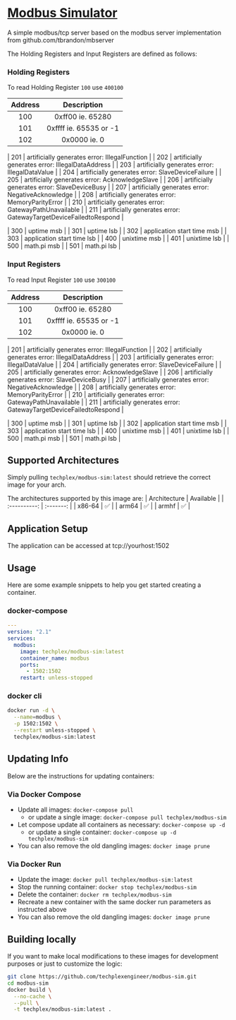 [Modbus Simulator](github.com/techplexengineer/modbus-sim)
================

A simple modbus/tcp server based on the modbus server implementation from github.com/tbrandon/mbserver

The Holding Registers and Input Registers are defined as follows:

### Holding Registers

To read Holding Register `100` use `400100`

| Address | Description |
| :-----: | :---------: |
| 100     | 0xff00 ie. 65280 |
| 101     | 0xffff ie. 65535 or -1 |
| 102     | 0x0000 ie. 0 |

| 201     | artificially generates error: IllegalFunction |
| 202     | artificially generates error: IllegalDataAddress |
| 203     | artificially generates error: IllegalDataValue |
| 204     | artificially generates error: SlaveDeviceFailure |
| 205     | artificially generates error: AcknowledgeSlave |
| 206     | artificially generates error: SlaveDeviceBusy |
| 207     | artificially generates error: NegativeAcknowledge |
| 208     | artificially generates error: MemoryParityError |
| 210     | artificially generates error: GatewayPathUnavailable |
| 211     | artificially generates error: GatewayTargetDeviceFailedtoRespond |

| 300     | uptime msb |
| 301     | uptime lsb |
| 302     | application start time msb |
| 303     | application start time lsb |
| 400     | unixtime msb |
| 401     | unixtime lsb |
| 500     | math.pi msb |
| 501     | math.pi lsb |

### Input Registers

To read Input Register `100` use `300100`

| Address | Description |
| :-----: | :---------: |
| 100     | 0xff00 ie. 65280 |
| 101     | 0xffff ie. 65535 or -1 |
| 102     | 0x0000 ie. 0 |

| 201     | artificially generates error: IllegalFunction |
| 202     | artificially generates error: IllegalDataAddress |
| 203     | artificially generates error: IllegalDataValue |
| 204     | artificially generates error: SlaveDeviceFailure |
| 205     | artificially generates error: AcknowledgeSlave |
| 206     | artificially generates error: SlaveDeviceBusy |
| 207     | artificially generates error: NegativeAcknowledge |
| 208     | artificially generates error: MemoryParityError |
| 210     | artificially generates error: GatewayPathUnavailable |
| 211     | artificially generates error: GatewayTargetDeviceFailedtoRespond |

| 300     | uptime msb |
| 301     | uptime lsb |
| 302     | application start time msb |
| 303     | application start time lsb |
| 400     | unixtime msb |
| 401     | unixtime lsb |
| 500     | math.pi msb |
| 501     | math.pi lsb |

## Supported Architectures
Simply pulling `techplex/modbus-sim:latest` should retrieve the correct image for your arch.

The architectures supported by this image are:
| Architecture | Available |
| :----------: | :-------: |
| x86-64       | ✅        |
| arm64        | ✅        |
| armhf        | ✅        |


## Application Setup
The application can be accessed at tcp://yourhost:1502

## Usage
Here are some example snippets to help you get started creating a container.

### docker-compose

```yaml
---
version: "2.1"
services:
  modbus:
    image: techplex/modbus-sim:latest
    container_name: modbus
    ports:
      - 1502:1502
    restart: unless-stopped
```

### docker cli

```bash
docker run -d \
  --name=modbus \
  -p 1502:1502 \
  --restart unless-stopped \
  techplex/modbus-sim:latest
```

## Updating Info

Below are the instructions for updating containers:

### Via Docker Compose

* Update all images: `docker-compose pull`
  * or update a single image: `docker-compose pull techplex/modbus-sim`
* Let compose update all containers as necessary: `docker-compose up -d`
  * or update a single container: `docker-compose up -d techplex/modbus-sim`
* You can also remove the old dangling images: `docker image prune`

### Via Docker Run

* Update the image: `docker pull techplex/modbus-sim:latest`
* Stop the running container: `docker stop techplex/modbus-sim`
* Delete the container: `docker rm techplex/modbus-sim`
* Recreate a new container with the same docker run parameters as instructed above
* You can also remove the old dangling images: `docker image prune`

## Building locally

If you want to make local modifications to these images for development purposes or just to customize the logic:

```bash
git clone https://github.com/techplexengineer/modbus-sim.git
cd modbus-sim
docker build \
  --no-cache \
  --pull \
  -t techplex/modbus-sim:latest .